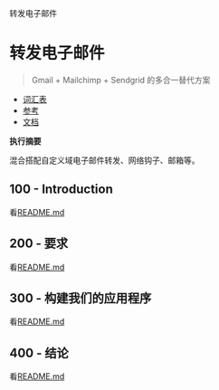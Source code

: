 转发电子邮件

# 转发电子邮件

> Gmail + Mailchimp + Sendgrid 的多合一替代方案

-   [词汇表](./GLOSSARY.md)
-   [参考](./REFERENCES.md)
-   [文档](./DOCUMENTATION.md)

**执行摘要**

混合搭配自定义域电子邮件转发、网络钩子、邮箱等。

## 100 - Introduction

看[README.md](./100/README.md)

## 200 - 要求

看[README.md](./200/README.md)

## 300 - 构建我们的应用程序

看[README.md](./300/README.md)

## 400 - 结论

看[README.md](./400/README.md)
